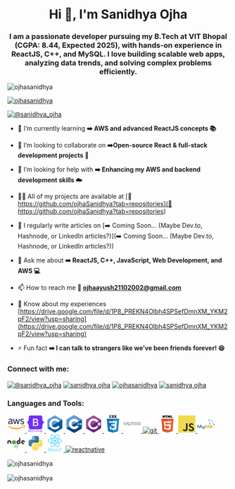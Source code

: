 <h1 align="center">Hi 👋, I'm Sanidhya Ojha</h1>
<h3 align="center">I am a passionate developer pursuing my B.Tech at VIT Bhopal (CGPA: 8.44, Expected 2025), with hands-on experience in ReactJS, C++, and MySQL. I love building scalable web apps, analyzing data trends, and solving complex problems efficiently.</h3>

<p align="left"> <img src="https://komarev.com/ghpvc/?username=ojhasanidhya&label=Profile%20views&color=0e75b6&style=flat" alt="ojhasanidhya" /> </p>

<p align="left"> <a href="https://github.com/ryo-ma/github-profile-trophy"><img src="https://github-profile-trophy.vercel.app/?username=ojhasanidhya" alt="ojhasanidhya" /></a> </p>

<p align="left"> <a href="https://twitter.com/@sanidhya_ojha" target="blank"><img src="https://img.shields.io/twitter/follow/@sanidhya_ojha?logo=twitter&style=for-the-badge" alt="@sanidhya_ojha" /></a> </p>

- 🌱 I’m currently learning **➡️ AWS and advanced ReactJS concepts 📚**

- 👯 I’m looking to collaborate on **➡️Open-source React & full-stack development projects 🚀**

- 🤝 I’m looking for help with **➡️ Enhancing my AWS and backend development skills ☁️**

- 👨‍💻 All of my projects are available at [🔗 https://github.com/ojhaSanidhya?tab=repositories](🔗 https://github.com/ojhaSanidhya?tab=repositories)

- 📝 I regularly write articles on [➡️ Coming Soon... (Maybe Dev.to, Hashnode, or LinkedIn articles?)](➡️ Coming Soon... (Maybe Dev.to, Hashnode, or LinkedIn articles?))

- 💬 Ask me about **➡️ ReactJS, C++, JavaScript, Web Development, and AWS 💻**

- 📫 How to reach me **📩 ojhaayush21102002@gmail.com**

- 📄 Know about my experiences [https://drive.google.com/file/d/1P8_PREKN4Olbh4SPSefDmnXM_YKM2pF2/view?usp=sharing](https://drive.google.com/file/d/1P8_PREKN4Olbh4SPSefDmnXM_YKM2pF2/view?usp=sharing)

- ⚡ Fun fact **➡️ I can talk to strangers like we’ve been friends forever! 😆**

<h3 align="left">Connect with me:</h3>
<p align="left">
<a href="https://twitter.com/@sanidhya_ojha" target="blank"><img align="center" src="https://raw.githubusercontent.com/rahuldkjain/github-profile-readme-generator/master/src/images/icons/Social/twitter.svg" alt="@sanidhya_ojha" height="30" width="40" /></a>
<a href="https://linkedin.com/in/sanidhya ojha" target="blank"><img align="center" src="https://raw.githubusercontent.com/rahuldkjain/github-profile-readme-generator/master/src/images/icons/Social/linked-in-alt.svg" alt="sanidhya ojha" height="30" width="40" /></a>
<a href="https://instagram.com/ojhasanidhya" target="blank"><img align="center" src="https://raw.githubusercontent.com/rahuldkjain/github-profile-readme-generator/master/src/images/icons/Social/instagram.svg" alt="ojhasanidhya" height="30" width="40" /></a>
<a href="https://www.leetcode.com/sanidhya ojha" target="blank"><img align="center" src="https://raw.githubusercontent.com/rahuldkjain/github-profile-readme-generator/master/src/images/icons/Social/leet-code.svg" alt="sanidhya ojha" height="30" width="40" /></a>
</p>

<h3 align="left">Languages and Tools:</h3>
<p align="left"> <a href="https://aws.amazon.com" target="_blank" rel="noreferrer"> <img src="https://raw.githubusercontent.com/devicons/devicon/master/icons/amazonwebservices/amazonwebservices-original-wordmark.svg" alt="aws" width="40" height="40"/> </a> <a href="https://getbootstrap.com" target="_blank" rel="noreferrer"> <img src="https://raw.githubusercontent.com/devicons/devicon/master/icons/bootstrap/bootstrap-plain-wordmark.svg" alt="bootstrap" width="40" height="40"/> </a> <a href="https://www.cprogramming.com/" target="_blank" rel="noreferrer"> <img src="https://raw.githubusercontent.com/devicons/devicon/master/icons/c/c-original.svg" alt="c" width="40" height="40"/> </a> <a href="https://www.w3schools.com/cpp/" target="_blank" rel="noreferrer"> <img src="https://raw.githubusercontent.com/devicons/devicon/master/icons/cplusplus/cplusplus-original.svg" alt="cplusplus" width="40" height="40"/> </a> <a href="https://www.w3schools.com/cs/" target="_blank" rel="noreferrer"> <img src="https://raw.githubusercontent.com/devicons/devicon/master/icons/csharp/csharp-original.svg" alt="csharp" width="40" height="40"/> </a> <a href="https://www.w3schools.com/css/" target="_blank" rel="noreferrer"> <img src="https://raw.githubusercontent.com/devicons/devicon/master/icons/css3/css3-original-wordmark.svg" alt="css3" width="40" height="40"/> </a> <a href="https://expressjs.com" target="_blank" rel="noreferrer"> <img src="https://raw.githubusercontent.com/devicons/devicon/master/icons/express/express-original-wordmark.svg" alt="express" width="40" height="40"/> </a> <a href="https://git-scm.com/" target="_blank" rel="noreferrer"> <img src="https://www.vectorlogo.zone/logos/git-scm/git-scm-icon.svg" alt="git" width="40" height="40"/> </a> <a href="https://www.w3.org/html/" target="_blank" rel="noreferrer"> <img src="https://raw.githubusercontent.com/devicons/devicon/master/icons/html5/html5-original-wordmark.svg" alt="html5" width="40" height="40"/> </a> <a href="https://developer.mozilla.org/en-US/docs/Web/JavaScript" target="_blank" rel="noreferrer"> <img src="https://raw.githubusercontent.com/devicons/devicon/master/icons/javascript/javascript-original.svg" alt="javascript" width="40" height="40"/> </a> <a href="https://www.mysql.com/" target="_blank" rel="noreferrer"> <img src="https://raw.githubusercontent.com/devicons/devicon/master/icons/mysql/mysql-original-wordmark.svg" alt="mysql" width="40" height="40"/> </a> <a href="https://nodejs.org" target="_blank" rel="noreferrer"> <img src="https://raw.githubusercontent.com/devicons/devicon/master/icons/nodejs/nodejs-original-wordmark.svg" alt="nodejs" width="40" height="40"/> </a> <a href="https://www.python.org" target="_blank" rel="noreferrer"> <img src="https://raw.githubusercontent.com/devicons/devicon/master/icons/python/python-original.svg" alt="python" width="40" height="40"/> </a> <a href="https://reactjs.org/" target="_blank" rel="noreferrer"> <img src="https://raw.githubusercontent.com/devicons/devicon/master/icons/react/react-original-wordmark.svg" alt="react" width="40" height="40"/> </a> <a href="https://reactnative.dev/" target="_blank" rel="noreferrer"> <img src="https://reactnative.dev/img/header_logo.svg" alt="reactnative" width="40" height="40"/> </a> </p>

<p><img align="center" src="https://github-readme-stats.vercel.app/api/top-langs?username=ojhasanidhya&show_icons=true&locale=en&layout=compact" alt="ojhasanidhya" /></p>

<p><img align="center" src="https://github-readme-streak-stats.herokuapp.com/?user=ojhasanidhya&" alt="ojhasanidhya" /></p>
